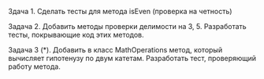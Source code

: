 Здача 1.
Сделать тесты для метода isEven (проверка на четность)

Задача 2. 
Добавить методы проверки делимости на 3, 5.
Разработать тесты, покрывающие код этих методов.

Задача 3 (*).
Добавить в класс MathOperations метод, который вычисляет гипотенузу по двум катетам.
Разработать тест, проверяющий работу метода.











